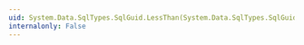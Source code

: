 ```yaml
---
uid: System.Data.SqlTypes.SqlGuid.LessThan(System.Data.SqlTypes.SqlGuid,System.Data.SqlTypes.SqlGuid)
internalonly: False
---
```

